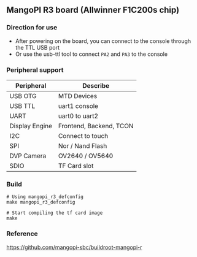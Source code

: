 ## MangoPI R3 board (Allwinner F1C200s chip)

### Direction for use
- After powering on the board, you can connect to the console through the TTL USB port
- Or use the usb-ttl tool to connect `PA2` and `PA3` to the console

### Peripheral support
| **Peripheral** |               **Describe**               |
|----------------|------------------------------------------|
|   USB OTG      | MTD Devices                              |
|   USB TTL      | uart1 console                            |
|     UART       | uart0 to uart2                           |
| Display Engine | Frontend, Backend, TCON                  |
|      I2C       | Connect to touch                         |
|      SPI       | Nor / Nand Flash                         |
|  DVP Camera    | OV2640 / OV5640                          |
|      SDIO      | TF Card slot                             |

### Build
```
# Using mangopi_r3_defconfig
make mangopi_r3_defconfig

# Start compiling the tf card image
make
```

### Reference
https://github.com/mangopi-sbc/buildroot-mangopi-r

